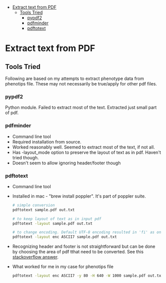 - [Extract text from PDF](#extract-text-from-pdf)
    - [Tools Tried](#tools-tried)
        - [pypdf2](#pypdf2)
        - [pdfminder](#pdfminder)
        - [pdftotext](#pdftotext)


# Extract text from PDF

## Tools Tried

Following are based on my attempts to extract phenotype data from phenotips file.  These may not necessarily be true/apply for other pdf files.

### pypdf2

Python module. Failed to extract most of the text. Extracted just small part of pdf.


### pdfminder

- Command line tool
- Required installation from source.
- Worked reasonably well. Seemed to extract most of the text, if not all.
- Has -layout_mode option to preserve the layout of text as in pdf. Haven't tried though.
- Doesn't seem to allow ignoring header/footer though


### pdftotext

- Command line tool

- Installed in mac - "brew install poppler". It's part of poppler suite.
  
    ```sh
    # simple conversion
    pdftotext sample.pdf out.txt
    
    # to keep layout of text as in input pdf
    pdftotext -layout sample.pdf out.txt
    
    # to change encoding. Default UTF-8 encoding resulted in 'fi' as one letter instead of twletters. ASCII7 worked out well.
    pdftotext -layout enc ASCII7 sample.pdf out.txt
    ```

- Recognizing header and footer is not straightforward but can be done by choosing the area of pdf tthat need to be converted. See this [stackoverflow answer](https://stackoverflow.com/a/35005347/3998252).

- What worked for me in my case for phenotips file

    ```sh
    pdftotext -layout enc ASCII7 -y 80 -H 640 -W 1000 sample.pdf out.txt
    ```
